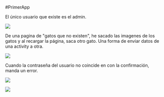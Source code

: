 #PrimerApp

El único usuario que existe es el admin.

![](./Imagenes/Bienvenido.gif)

De una pagina de "gatos que no existen", he sacado las imagenes de los gatos y al recargar la página, saca otro gato.
Una forma de enviar datos de una activity a otra.

![](./Imagenes/Registrarse.gif)

Cuando la contraseña del usuario no coincide en con la confirmación, manda un error.


![](./Imagenes/RegistrarseContraseñaNoCoinciden.PNG)

![](./Imagenes/RegistraseFallido.gif)